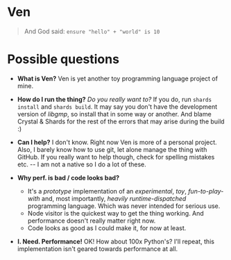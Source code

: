 # Ven

> And God said: `ensure "hello" + "world" is 10`

# Possible questions

* **What is Ven?**
  Ven is yet another toy programming language project of mine.

* **How do I run the thing?**
  *Do you really want to?*
  If you do, run `shards install` and `shards build`. It may say
  you don't have the development version of *libgmp*, so install
  that in some way or another. And blame Crystal & Shards for the
  rest of the errors that may arise during the build :)

* **Can I help?**
  I don't know. Right now Ven is more of a personal project.
  Also, I barely know how to use git, let alone manage the
  thing with GitHub. If you really want to help though, check
  for spelling mistakes etc. -- I am not a native so I do a
  lot of these.

* **Why perf. is bad / code looks bad?**
  + It's a *prototype* implementation of an *experimental*,
    *toy*, *fun-to-play-with* and, most importantly, *heavily
    runtime-dispatched* programming language. Which was never
    intended for serious use.
  + Node visitor is the quickest way to get the thing working.
    And performance doesn't really matter right now.
  + Code looks as good as I could make it, for now at least.

* **I. Need. Performance!**
  OK! How about 100x Python's? I'll repeat, this implementation
  isn't geared towards performance at all.
